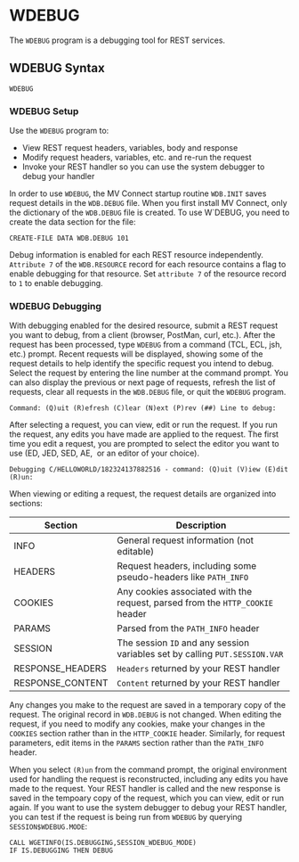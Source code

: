 # WDEBUG

<PageHeader />

The `WDEBUG` program is a debugging tool for REST services.

## WDEBUG Syntax

```
WDEBUG
```

### WDEBUG Setup

Use the `WDEBUG` program to:

- View REST request headers, variables, body and response
- Modify request headers, variables, etc. and re-run the request
- Invoke your REST handler so you can use the system debugger to debug your handler

In order to use `WDEBUG`, the MV Connect startup routine `WDB.INIT` saves request details in the `WDB.DEBUG` file. When you first install MV Connect, only the dictionary of the `WDB.DEBUG` file is created. To use W`DEBUG, you need to create the data section for the file:

```
CREATE-FILE DATA WDB.DEBUG 101
```

Debug information is enabled for each REST resource independently. `Attribute 7` of the `WDB.RESOURCE` record for each resource contains a flag to enable debugging for that resource. Set `attribute 7` of the resource record to `1` to enable debugging.

### WDEBUG Debugging

With debugging enabled for the desired resource, submit a REST request you want to debug, from a client (browser, PostMan, curl, etc.). After the request has been processed, type `WDEBUG` from a command (TCL, ECL, jsh, etc.) prompt. Recent requests will be displayed, showing some of the request details to help identify the specific request you intend to debug. Select the request by entering the line number at the command prompt. You can also display the previous or next page of requests, refresh the list of requests, clear all requests in the `WDB.DEBUG` file, or quit the `WDEBUG` program.

```
Command: (Q)uit (R)efresh (C)lear (N)ext (P)rev (##) Line to debug:
```

After selecting a request, you can view, edit or run the request. If you run the request, any edits you have made are applied to the request. The first time you edit a request, you are prompted to select the editor you want to use (ED, JED, SED, AE,  or an editor of your choice).

```
Debugging C/HELLOWORLD/182324137882516 - command: (Q)uit (V)iew (E)dit (R)un:
```

When viewing or editing a request, the request details are organized into sections:

| Section          | Description                                                                   |
| ---------------- | ----------------------------------------------------------------------------- |
| INFO             | General request information (not editable)                                    |
| HEADERS          | Request headers, including some pseudo-headers like `PATH_INFO`               |
| COOKIES          | Any cookies associated with the request, parsed from the `HTTP_COOKIE` header |
| PARAMS           | Parsed from the `PATH_INFO` header                                            |
| SESSION          | The session `ID` and any session variables set by calling `PUT.SESSION.VAR`   |
| RESPONSE_HEADERS | `Headers` returned by your REST handler                                       |
| RESPONSE_CONTENT | `Content` returned by your REST handler                                       |

Any changes you make to the request are saved in a temporary copy of the request. The original record in `WDB.DEBUG` is not changed. When editing the request, if you need to modify any cookies, make your changes in the `COOKIES` section rather than in the `HTTP_COOKIE` header. Similarly, for request parameters, edit items in the `PARAMS` section rather than the `PATH_INFO` header.

When you select `(R)un` from the command prompt, the original environment used for handling the request is reconstructed, including any edits you have made to the request. Your REST handler is called and the new response is saved in the tempoary copy of the request, which you can view, edit or run again. If you want to use the system debugger to debug your REST handler, you can test if the request is being run from `WDEBUG` by querying `SESSION$WDEBUG.MODE`:

```
CALL WGETINFO(IS.DEBUGGING,SESSION_WDEBUG_MODE)
IF IS.DEBUGGING THEN DEBUG
```

<PageFooter />
